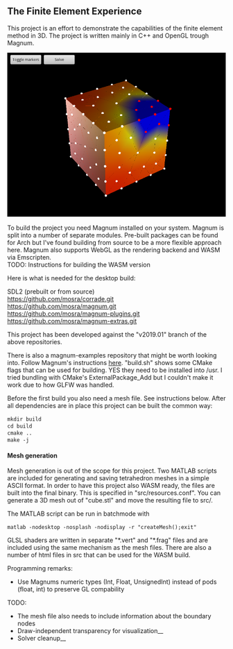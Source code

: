 ## The Finite Element Experience

This project is an effort to demonstrate the capabilities of the finite element method in 3D. The project is written mainly in C++ and OpenGL trough Magnum.

![](screenshot.png)

To build the project you need Magnum installed on your system. Magnum is split into a number of separate modules. Pre-built packages can be found for Arch but I've found building from source to be a more flexible approach here. Magnum also supports WebGL as the rendering backend and WASM via Emscripten.  
TODO:
Instructions for building the WASM version

Here is what is needed for the desktop build:

SDL2 (prebuilt or from source)  
https://github.com/mosra/corrade.git  
https://github.com/mosra/magnum.git  
https://github.com/mosra/magnum-plugins.git  
https://github.com/mosra/magnum-extras.git

This project has been developed against the "v2019.01" branch of the above repositories.

There is also a magnum-examples repository that might be worth looking into. Follow Magnum's instructions [here](https://doc.magnum.graphics/magnum/getting-started.html). "build.sh" shows some CMake flags that can be used for building. YES they need to be installed into /usr. I tried bundling with CMake's ExternalPackage_Add but I couldn't make it work due to how GLFW was handled.

Before the first build you also need a mesh file. See instructions below. After all dependencies are in place this project can be built the common way:

```
mkdir build
cd build
cmake ..
make -j
```

#### Mesh generation
Mesh generation is out of the scope for this project. Two MATLAB scripts are included for generating and saving tetrahedron meshes in a simple ASCII format. In order to have this project also WASM ready, the files are built into the final binary. This is specified in "src/resources.conf". You can generate a 3D mesh out of "cube.stl" and move the resulting file to src/.

The MATLAB script can be run in batchmode with
```
matlab -nodesktop -nosplash -nodisplay -r "createMesh();exit"
```


GLSL shaders are written in separate "\*.vert" and "\*.frag" files and are included using the same mechanism as the mesh files. There are also a number of html files in src that can be used for the WASM build.

Programming remarks:
- Use Magnums numeric types (Int, Float, UnsignedInt) instead of pods (float, int) to preserve GL compability

TODO:
- The mesh file also needs to include information about the boundary nodes
- Draw-independent transparency for visualization__
- Solver cleanup__
